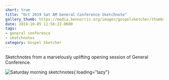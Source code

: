 ```yaml
---
short: true
title: "Oct 2019 Sat AM General Conference Sketchnote"
gallery_thumb: https://media.bennorris.org/images/gospelsketcher/thumbs/oct-19-1-sat-am.jpg
date: 2019-10-05 11:58:22-0600
tags:
- general conference
- sketchnotes
category: Gospel Sketcher
---
```


Sketchnotes from a marvelously uplifting opening session of General Conference.

![Saturday morning sketchnotes](https://media.bennorris.org/images/gospelsketcher/general-conference/oct-2019/oct-19-1-sat-am.jpg){:loading="lazy"}

